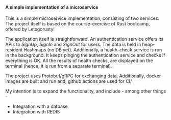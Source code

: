 #### A simple implementation of a microservice

This is a simple microservice implementation, consisting of two services. The project itself is based on the course-exercise of Rust bootcamp, offered by Letsgorusty!

The application itself is straightforward. An authentication service offers its APIs to _SignUp_, _SignIn_ and 
_SignOut_ for users. The data is held in heap-resident Hashmaps (no DB yet). Additionally, a health-check service is run in the background. It keeps pinging the authentication service and checks if everything is OK. All the results of health checks, are displayed on the terminal (hence, it is run from a separate terminal).

The project uses Protobuf/gRPC for exchanging data. Additionally, docker images are built and run and, github actions are used for CI/

My intention is to expand the functionality, and include - among other things -
*   Integration with a datbase
*   Integration with REDIS